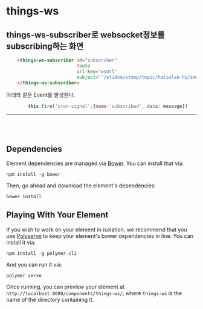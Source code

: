 # things-ws

## things-ws-subscriber로 websocket정보를 subscribing하는 화면

```html
    <things-ws-subscriber id="subscriber"
                          !auto
                          url-key="wsUrl"
                          subject="'/elidom/stomp/topic/hatiolab-hq/smart/'[[data.name]]">
    </things-ws-subscriber>
```

아래와 같은 Event를 발생한다.
```js
        this.fire('iron-signal',{name:'subscribed', data: message})
```


*****
</br></br>

## Dependencies

Element dependencies are managed via [Bower](http://bower.io/). You can
install that via:

    npm install -g bower

Then, go ahead and download the element's dependencies:

    bower install

## Playing With Your Element

If you wish to work on your element in isolation, we recommend that you use
[Polyserve](https://github.com/PolymerLabs/polyserve) to keep your element's
bower dependencies in line. You can install it via:

    npm install -g polymer-cli

And you can run it via:

    polymer serve

Once running, you can preview your element at
`http://localhost:8080/components/things-ws/`, where `things-ws` is the name of the directory containing it.
